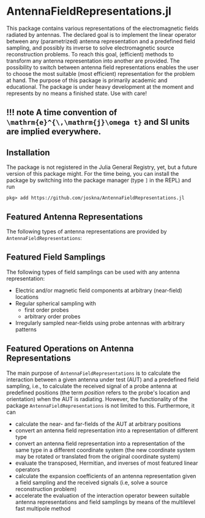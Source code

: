 # AntennaFieldRepresentations.jl

This package contains various representations of the electromagnetic fields radiated by antennas.
The declared goal is to implement the linear operator between any (parametrized) antenna representation and a predefined field sampling, and possibly its inverse to solve electromagnetic source reconstruction problems. 
To reach this goal, (efficient) methods to transform any antenna representation into another are provided. 
The possibility to switch between antenna field representations enables the user to choose the most suitable (most efficient) representation for the problem at hand.
The purpose of this package is primarily academic and educational. 
The package is under heavy development at the moment and represents by no means a finished state. Use with care!

!!! note
    A time convention of ``\mathrm{e}^{\,\mathrm{j}\omega t}`` and SI units are implied everywhere.
---

## Installation

The package is not registered in the Julia General Registry, yet, but a future version of this package might.
For the time being, you can install the package by switching into the package manager (type `]` in the REPL) and run
```
pkg> add https://github.com/joskna/AntennaFieldRepresentations.jl 
```

## Featured Antenna Representations
The following types of antenna representations are provided by `AntennaFieldRepresentations`:


## Featured Field Samplings
The following types of field samplings can be used with any antenna representation:
- Electric and/or magnetic field components at arbitrary (near-field) locations
- Regular spherical sampling with
  - first order probes
  - arbitrary order probes
- Irregularly sampled near-fields using probe antennas with arbitrary patterns

## Featured Operations on Antenna Representations
The main purpose of `AntennaFieldRepresentations` is to calculate the interaction between a given antenna under test (AUT) and a predefined field sampling, i.e., to calculate the received signal of a probe antenna at predefined positions (the term *position* refers to the probe's location and orientation) when the AUT is radiating. However, the functionality of the package `AntennaFieldRepresentations` is not limited to this. Furthermore, it can
- calculate the near- and far-fields of the AUT at arbitrary positions
- convert an antenna field representation into a representation of different type
- convert an antenna field representation into a representation of the same type in a different coordinate system (the new coordinate system may be rotated or translated from the original coordinate system)
- evaluate the transposed, Hermitian, and inverses of most featured linear operators
- calculate the expansion coefficients of an antenna representation given a field sampling and the received signals (i.e, solve a source reconstruction problem)
- accelerate the evaluation of the interaction operator beween suitable antenna representations and field samplings by means of the multilevel fast multipole method
